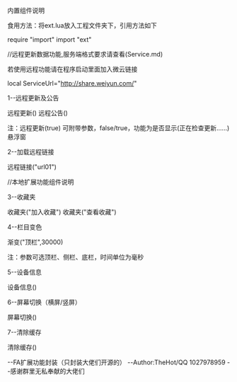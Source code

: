 内置组件说明

食用方法：将ext.lua放入工程文件夹下，引用方法如下

require "import"
import "ext"

//远程更新数据功能,服务端格式要求请查看(Service.md)

若使用远程功能请在程序启动里面加入微云链接

local ServiceUrl="http://share.weiyun.com/"

1--远程更新及公告

远程更新()
远程公告()

注：远程更新(true)
可附带参数，false/true，功能为是否显示(正在检查更新......)悬浮窗

2--加载远程链接

远程链接("url01")

//本地扩展功能组件说明

3--收藏夹

收藏夹("加入收藏")
收藏夹("查看收藏")

4--栏目变色

渐变("顶栏",30000)

注：参数可选顶栏、侧栏、底栏，时间单位为毫秒

5--设备信息

设备信息()

6--屏幕切换（横屏/竖屏）

屏幕切换()

7--清除缓存

清除缓存()


--FA扩展功能封装（只封装大佬们开源的）
--Author:TheHot/QQ 1027978959
--感谢群里无私奉献的大佬们






